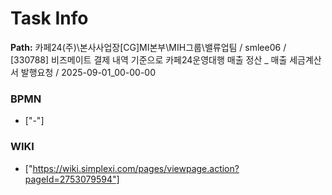 # Task Info

**Path:** 카페24(주)\본사사업장\[CG]MI본부\MIH그룹\밸류업팀 / smlee06 / [330788] 비즈메이트 결제 내역 기준으로 카페24운영대행 매출 정산 _ 매출 세금계산서 발행요청 / 2025-09-01_00-00-00

### BPMN
- ["-"]

### WIKI
- ["https://wiki.simplexi.com/pages/viewpage.action?pageId=2753079594"]

